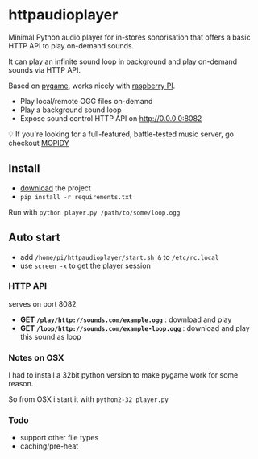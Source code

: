 # httpaudioplayer

Minimal Python audio player for in-stores sonorisation that offers a basic HTTP API to play on-demand sounds.

It can play an infinite sound loop in background and play on-demand sounds via HTTP API.

Based on [pygame](http://pygame.org), works nicely with [raspberry PI](https://www.raspberrypi.org/).

 - Play local/remote OGG files on-demand
 - Play a background sound loop
 - Expose sound control HTTP API on http://0.0.0.0:8082

:bulb: If you're looking for a full-featured, battle-tested music server, go checkout [MOPIDY](https://github.com/mopidy/mopidy)

## Install

 - [download](https://github.com/revolunet/httpaudioplayer/archive/master.zip) the project
 - `pip install -r requirements.txt`

Run with `python player.py /path/to/some/loop.ogg`

## Auto start

 - add `/home/pi/httpaudioplayer/start.sh &` to `/etc/rc.local`
 - use `screen -x` to get the player session

### HTTP API

serves on port 8082

 - **GET `/play/http://sounds.com/example.ogg`** : download and play
 - **GET `/loop/http://sounds.com/example-loop.ogg`** : download and play this sound as loop

### Notes on OSX

I had to install a 32bit python version to make pygame work for some reason.

So from OSX i start it with `python2-32 player.py`

### Todo
 - support other file types
 - caching/pre-heat
